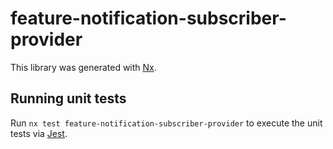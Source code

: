 # feature-notification-subscriber-provider

This library was generated with [Nx](https://nx.dev).

## Running unit tests

Run `nx test feature-notification-subscriber-provider` to execute the unit tests via [Jest](https://jestjs.io).
